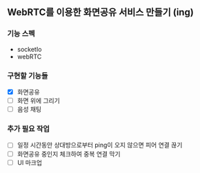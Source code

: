 ## WebRTC를 이용한 화면공유 서비스 만들기 (ing)

### 기능 스펙
- socketIo
- webRTC

### 구현할 기능들
- [x] 화면공유
- [ ] 화면 위에 그리기
- [ ] 음성 채팅

### 추가 필요 작업
- [ ] 일정 시간동안 상대방으로부터 ping이 오지 않으면 피어 연결 끊기
- [ ] 화면공유 중인지 체크하여 중복 연결 막기
- [ ] UI 마크업
